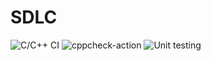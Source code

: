 # SDLC
![C/C++ CI](https://github.com/99002614/SDLC/workflows/C/C++%20CI/badge.svg)
![cppcheck-action](https://github.com/99002614/SDLC/workflows/cppcheck-action/badge.svg)
![Unit testing](https://github.com/99002614/SDLC/workflows/Unit%20testing/badge.svg)

